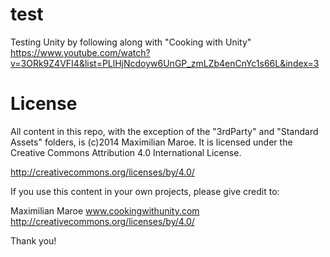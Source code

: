 test
====

Testing Unity by following along with "Cooking with Unity"
https://www.youtube.com/watch?v=3ORk9Z4VFI4&list=PLlHjNcdoyw6UnGP_zmLZb4enCnYc1s66L&index=3


License
====

All content in this repo, with the exception of the "3rdParty" and "Standard Assets" folders, is (c)2014 Maximilian Maroe. It is licensed under the  Creative Commons Attribution 4.0 International License.

http://creativecommons.org/licenses/by/4.0/

If you use this content in your own projects, please give credit to:

Maximilian Maroe
www.cookingwithunity.com
http://creativecommons.org/licenses/by/4.0/

Thank you!